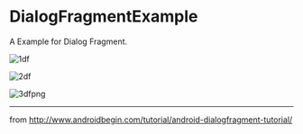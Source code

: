 # DialogFragmentExample
A Example for Dialog Fragment.

![1df](https://user-images.githubusercontent.com/22812742/33538470-1592f8da-d8f4-11e7-901c-7195c202e180.PNG)

![2df](https://user-images.githubusercontent.com/22812742/33538468-1522e716-d8f4-11e7-8fc7-cff5a466a81c.PNG)

![3dfpng](https://user-images.githubusercontent.com/22812742/33538469-155b605a-d8f4-11e7-8ba9-6ebe406d6d2e.PNG)


---
from http://www.androidbegin.com/tutorial/android-dialogfragment-tutorial/
